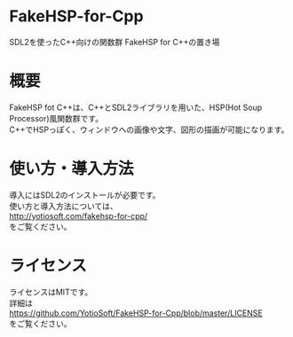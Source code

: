 # FakeHSP-for-Cpp
SDL2を使ったC++向けの関数群 FakeHSP for C++の置き場

# 概要
FakeHSP fot C++は、C++とSDL2ライブラリを用いた、HSP(Hot Soup Processor)風関数群です。  
C++でHSPっぽく、ウィンドウへの画像や文字、図形の描画が可能になります。

# 使い方・導入方法
導入にはSDL2のインストールが必要です。  
使い方と導入方法については、  
http://yotiosoft.com/fakehsp-for-cpp/  
をご覧ください。

# ライセンス
ライセンスはMITです。  
詳細は  
https://github.com/YotioSoft/FakeHSP-for-Cpp/blob/master/LICENSE  
をご覧ください。
